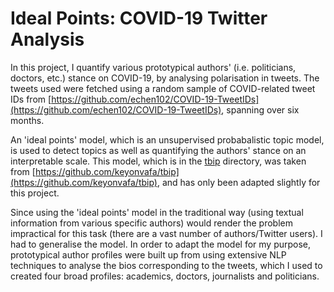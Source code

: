 # Ideal Points: COVID-19 Twitter Analysis

In this project, I quantify various prototypical authors' (i.e. politicians, doctors, etc.) stance on COVID-19, by analysing polarisation in tweets. The tweets used were fetched using a random sample of COVID-related tweet IDs from [https://github.com/echen102/COVID-19-TweetIDs](https://github.com/echen102/COVID-19-TweetIDs), spanning over six months.

An 'ideal points' model, which is an unsupervised probabalistic topic model, is used to detect topics as well as quantifying the authors' stance on an interpretable scale. This model, which is in the [tbip](https://github.com/maxpaton/ideal-points/tree/main/tbip) directory, was taken from [https://github.com/keyonvafa/tbip](https://github.com/keyonvafa/tbip), and has only been adapted slightly for this project.

Since using the 'ideal points' model in the traditional way (using textual information from various specific authors) would render the problem impractical for this task (there are a vast number of authors/Twitter users). I had to generalise the model. In order to adapt the model for my purpose, prototypical author profiles were built up from using extensive NLP techniques to analyse the bios corresponding to the tweets, which I used to created four broad profiles: academics, doctors, journalists and politicians. 
